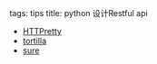 tags: tips
title: python 设计Restful api

+ [HTTPretty](https://github.com/gabrielfalcao/HTTPretty)
+ [tortilla](https://github.com/redodo/tortilla)
+ [sure](https://github.com/gabrielfalcao/sure)